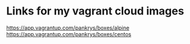 Links for my vagrant cloud images
============================

<https://app.vagrantup.com/pankrys/boxes/alpine>
<https://app.vagrantup.com/pankrys/boxes/centos>
